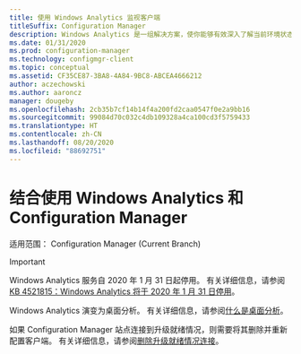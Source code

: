 ```yaml
---
title: 使用 Windows Analytics 监视客户端
titleSuffix: Configuration Manager
description: Windows Analytics 是一组解决方案，使你能够有效深入了解当前环境状态。
ms.date: 01/31/2020
ms.prod: configuration-manager
ms.technology: configmgr-client
ms.topic: conceptual
ms.assetid: CF35CE87-3BA8-4A84-9BC8-ABCEA4666212
author: aczechowski
ms.author: aaroncz
manager: dougeby
ms.openlocfilehash: 2cb35b7cf14b14f4a200fd2caa0547f0e2a9bb16
ms.sourcegitcommit: 99084d70c032c4db109328a4ca100cd3f5759433
ms.translationtype: HT
ms.contentlocale: zh-CN
ms.lasthandoff: 08/20/2020
ms.locfileid: "88692751"
---
```

# <a name="use-windows-analytics-with-configuration-manager"></a>结合使用 Windows Analytics 和 Configuration Manager

适用范围：  Configuration Manager (Current Branch)

> [!Important]  
> Windows Analytics 服务自 2020 年 1 月 31 日起停用。 有关详细信息，请参阅 [KB 4521815：Windows Analytics 将于 2020 年 1 月 31 日停用](https://support.microsoft.com/help/4521815/windows-analytics-retirement)。
>
> Windows Analytics 演变为桌面分析。 有关详细信息，请参阅[什么是桌面分析](../../../desktop-analytics/overview.md)。

如果 Configuration Manager 站点连接到升级就绪情况，则需要将其删除并重新配置客户端。 有关详细信息，请参阅[删除升级就绪情况连接](upgrade-readiness.md#bkmk_remove)。

<!--
[Windows Analytics](/windows/deployment/update/windows-analytics-overview) is a set of solutions that allow you to gain insight into the current state of your environment. Windows devices in your environment report data to Microsoft, which you can access and analyze through these solutions. For example, connect [Upgrade Readiness](upgrade-readiness.md) to Configuration Manager to directly access the data in the **Monitoring** workspace of the Configuration Manager console.

The data used by Windows Analytics isn't transferred directly to the Configuration Manager site server. Client computers send data to the Windows cloud service. This service then transfers the relevant data to Windows Analytics solutions hosted in one of your organization's workspaces. Configuration Manager then directs you to relevant data in the web portal with in-context links. It can also directly display data that's part of solutions that you connect to Configuration Manager.

> [!Important]  
> Configuration Manager reports diagnostics and usage data to Microsoft. This data is separate from Windows Analytics data. For more information, see [Diagnostics and usage data](../../plan-design/diagnostics/diagnostics-and-usage-data.md).  



## Configure Clients to report data to Windows Analytics

For client devices to report data to Windows Analytics, configure them with a *commercial ID key*. This key is Azure Log Analytics workspace that hosts your Windows Analytics data. Also configure devices to report data at a level appropriate for the specific solutions that you want to use. 

### Configure Windows Analytics client settings
To configure Windows Analytics: 
1. In the Configuration Manager console, go to the **Administration** workspace, and select the **Client Settings** node.  
2. In the ribbon, select **Create Custom Device Client Settings**.  
3. Add the **Windows Analytics** group to this custom device client settings policy.  

For more information on creating custom device client settings, see [How to configure client settings](../deploy/configure-client-settings.md).

Select the **Windows Analytics** settings tab, and configure the following settings:  

#### Manage Windows telemetry settings with Configuration Manager
Configure this setting to **Yes** to configure Windows diagnostic data settings on Windows clients.   

#### Commercial ID key
The commercial ID key maps information from devices you manage to the Log Analytics workspace that hosts your organization's Windows Analytics data. If you've already configured a commercial ID key for use with Upgrade Readiness, use that ID. If you don't yet have a commercial ID key, see [Copy your commercial ID key](/windows/deployment/update/windows-analytics-get-started#copy-your-commercial-id-key).

#### Windows 10 telemetry
For more information, see [Configure Windows diagnostic data in your organization](/windows/privacy/configure-windows-diagnostic-data-in-your-organization#diagnostic-data-levels).

> [!Note]  
> You can also set the Windows 10 data collection level to **Enhanced (Limited)**. This setting enables you to gain actionable insight about devices in your environment without devices reporting all of the data in the **Enhanced** level with Windows 10 version 1709 or later. The Enhanced (Limited) level includes metrics from the Basic level, as well as a subset of data collected from the Enhanced level relevant to Windows Analytics.

#### Windows 8.1 and earlier telemetry   
For more information, see [Windows 7, Windows 8, and Windows 8.1 appraiser telemetry events and fields](https://go.microsoft.com/fwlink/?LinkID=822965).

#### Enable Windows 8.1 and earlier Internet Explorer data collection
On devices running Windows 8.1 or earlier, Internet Explorer can collect data about web apps. This data can allow Upgrade Readiness to detect web application incompatibilities that could prevent a smooth upgrade to Windows 10. Enable Internet Explorer data collection based on the internet zone. For more information about internet zones, see [About URL Security Zones](/previous-versions/windows/internet-explorer/ie-developer/platform-apis/ms537183\(v=vs.85\)).



## Use Upgrade Readiness to identify Windows 10 compatibility issues

Upgrade Readiness enables you to analyze device readiness and compatibility with Windows 10. This assessment allows for smoother upgrades. After connecting Configuration Manager to Upgrade Readiness, access this client upgrade compatibility data directly in the Configuration Manager console. Then target devices for upgrade or remediation from the device list.

For more information and details on how to configure and connect to Upgrade Readiness, see [Upgrade Readiness](upgrade-readiness.md).



## Use Windows Analytics to identify gaps in Windows Information Protection Policies

You can configure Windows 10 version 1703 and later devices with a [Windows Information Protection](/windows/threat-protection/windows-information-protection/protect-enterprise-data-using-wip) (WIP) policy. They report diagnostic data on applications that access corporate data in your environment but aren't included in the policy application rules. Users may need these applications to stay productive, but WIP blocks the users' access. This information is useful to maintain your Windows Information Protection policies in Configuration Manager. 

-->